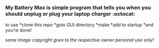 ### My Battery Max is simple program that tells you when you should unplug or plug your laptop charger :octocat:
to use
*clone this repo
*goto GUI directory
*make
*add to startup
*and you're done!

_some image copyright goes to the respective owner_
_personal use only!_
